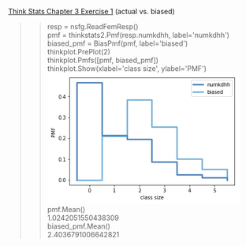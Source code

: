 [Think Stats Chapter 3 Exercise 1](http://greenteapress.com/thinkstats2/html/thinkstats2004.html#toc31) (actual vs. biased)

>> resp = nsfg.ReadFemResp()  
>> pmf = thinkstats2.Pmf(resp.numkdhh, label='numkdhh')  
>> biased_pmf = BiasPmf(pmf, label='biased')  
>> thinkplot.PrePlot(2)  
>> thinkplot.Pmfs([pmf, biased_pmf])  
>> thinkplot.Show(xlabel='class size', ylabel='PMF')  
>> <img src="img/3-1.png">
>> pmf.Mean()  
>> 1.0242051550438309  
>> biased_pmf.Mean()  
>> 2.4036791006642821
